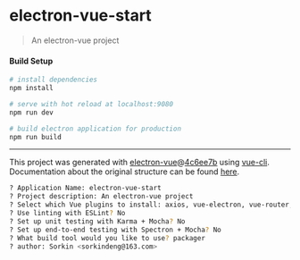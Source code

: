 # electron-vue-start

> An electron-vue project

#### Build Setup

``` bash
# install dependencies
npm install

# serve with hot reload at localhost:9080
npm run dev

# build electron application for production
npm run build


```

---

This project was generated with [electron-vue](https://github.com/SimulatedGREG/electron-vue)@[4c6ee7b](https://github.com/SimulatedGREG/electron-vue/tree/4c6ee7bf4f9b4aa647a22ec1c1ca29c2e59c3645) using [vue-cli](https://github.com/vuejs/vue-cli). Documentation about the original structure can be found [here](https://simulatedgreg.gitbooks.io/electron-vue/content/index.html).
``` bash
? Application Name: electron-vue-start
? Project description: An electron-vue project
? Select which Vue plugins to install: axios, vue-electron, vue-router, vuex
? Use linting with ESLint? No
? Set up unit testing with Karma + Mocha? No
? Set up end-to-end testing with Spectron + Mocha? No
? What build tool would you like to use? packager
? author: Sorkin <sorkindeng@163.com>
```
